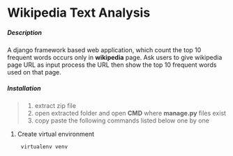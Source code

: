 # Wikipedia Text Analysis


##### **Description** 
A django framework based web application, which count the top 10 frequent words occurs only in **wikipedia** page. Ask users to give wikipedia page URL as input process the URL then show the top 10 frequent words used on that page.



##### **Installation**

>1. extract zip file 
>2. open extracted folder and open **CMD** where **manage.py** files exist
>3. copy paste the following commands listed below one by one

1. Create virtual environment 

		virtualenv venv
